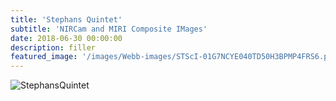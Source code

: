 ```yaml
---
title: 'Stephans Quintet'
subtitle: 'NIRCam and MIRI Composite IMages'
date: 2018-06-30 00:00:00
description: filler
featured_image: '/images/Webb-images/STScI-01G7NCYE040TD50H3BPMP4FRS6.png'
---
```



![StephansQuintet](/site/images/Webb-images/stephansquintet.jpg)

